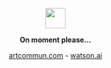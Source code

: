 <p align="center">
	<img width="40" src="https://github.githubassets.com/assets/mona-loading-default-c3c7aad1282f.gif">
<p align="center">
    <strong>On moment please...</strong>
</p>
<p align="center">
	<a href="https://www.artcommun.com" target="_blank" >artcommun.com</a> - 
	<a href="https://guillaume.sh/watson" target="_blank" >watson.ai</a>
</p>
